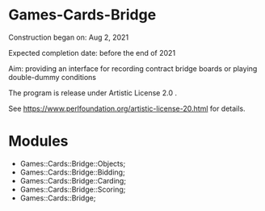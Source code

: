 # Games-Cards-Bridge 

Construction began on: Aug 2, 2021

Expected completion date: before the end of 2021

Aim: providing an interface for recording contract bridge boards or playing double-dummy conditions

The program is release under Artistic License 2.0 .

See https://www.perlfoundation.org/artistic-license-20.html for details.

# Modules

* Games::Cards::Bridge::Objects;
* Games::Cards::Bridge::Bidding;
* Games::Cards::Bridge::Carding;
* Games::Cards::Bridge::Scoring;
* Games::Cards::Bridge;
